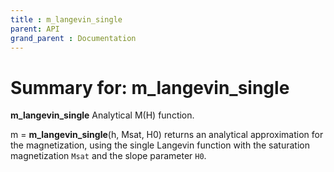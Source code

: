 ```yaml
---
title : m_langevin_single
parent: API
grand_parent : Documentation
---
```

# Summary for: **m_langevin_single**

**m_langevin_single** Analytical M(H) function.

m = **m_langevin_single**(h, Msat, H0) returns an analytical approximation
for the magnetization, using the single Langevin function with the
saturation magnetization `Msat` and the slope parameter `H0`.

